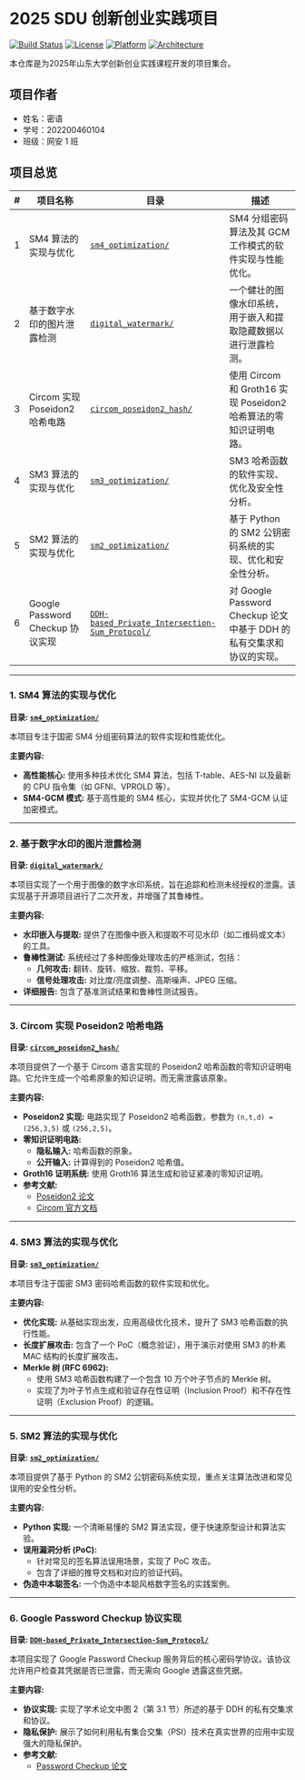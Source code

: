 # 2025 SDU 创新创业实践项目

[![Build Status](https://img.shields.io/badge/build-passing-brightgreen.svg)](https://github.com/Smera1d0/2025_sdu_entrepreneurship_practice)
[![License](https://img.shields.io/badge/license-MIT-blue.svg)](LICENSE)
[![Platform](https://img.shields.io/badge/platform-macOS%20%7C%20Linux-lightgrey.svg)](README.md)
[![Architecture](https://img.shields.io/badge/arch-x86__64%20%7C%20ARM64-orange.svg)](README.md)

本仓库是为2025年山东大学创新创业实践课程开发的项目集合。

## 项目作者
- 姓名：密语
- 学号：202200460104
- 班级：网安 1 班




## 项目总览

| # | 项目名称 | 目录 | 描述 |
|---|---|---|---|
| 1 | SM4 算法的实现与优化 | [`sm4_optimization/`](./sm4_optimization/) | SM4 分组密码算法及其 GCM 工作模式的软件实现与性能优化。 |
| 2 | 基于数字水印的图片泄露检测 | [`digital_watermark/`](./digital_watermark/) | 一个健壮的图像水印系统，用于嵌入和提取隐藏数据以进行泄露检测。 |
| 3 | Circom 实现 Poseidon2 哈希电路 | [`circom_poseidon2_hash/`](./circom_poseidon2_hash/) | 使用 Circom 和 Groth16 实现 Poseidon2 哈希算法的零知识证明电路。 |
| 4 | SM3 算法的实现与优化 | [`sm3_optimization/`](./sm3_optimization/) | SM3 哈希函数的软件实现、优化及安全性分析。 |
| 5 | SM2 算法的实现与优化 | [`sm2_optimization/`](./sm2_optimization/) | 基于 Python 的 SM2 公钥密码系统的实现、优化和安全性分析。 |
| 6 | Google Password Checkup 协议实现 | [`DDH-based_Private_Intersection-Sum_Protocol/`](./DDH-based_Private_Intersection-Sum_Protocol/) | 对 Google Password Checkup 论文中基于 DDH 的私有交集求和协议的实现。 |

---

### 1. SM4 算法的实现与优化

**目录: [`sm4_optimization/`](./sm4_optimization/)**

本项目专注于国密 SM4 分组密码算法的软件实现和性能优化。

**主要内容:**
- **高性能核心:** 使用多种技术优化 SM4 算法，包括 T-table、AES-NI 以及最新的 CPU 指令集（如 GFNI、VPROLD 等）。
- **SM4-GCM 模式:** 基于高性能的 SM4 核心，实现并优化了 SM4-GCM 认证加密模式。

---

### 2. 基于数字水印的图片泄露检测

**目录: [`digital_watermark/`](./digital_watermark/)**

本项目实现了一个用于图像的数字水印系统，旨在追踪和检测未经授权的泄露。该实现基于开源项目进行了二次开发，并增强了其鲁棒性。

**主要内容:**
- **水印嵌入与提取:** 提供了在图像中嵌入和提取不可见水印（如二维码或文本）的工具。
- **鲁棒性测试:** 系统经过了多种图像处理攻击的严格测试，包括：
  - **几何攻击:** 翻转、旋转、缩放、裁剪、平移。
  - **信号处理攻击:** 对比度/亮度调整、高斯噪声、JPEG 压缩。
- **详细报告:** 包含了基准测试结果和鲁棒性测试报告。

---

### 3. Circom 实现 Poseidon2 哈希电路

**目录: [`circom_poseidon2_hash/`](./circom_poseidon2_hash/)**

本项目提供了一个基于 Circom 语言实现的 Poseidon2 哈希函数的零知识证明电路。它允许生成一个哈希原象的知识证明，而无需泄露该原象。

**主要内容:**
- **Poseidon2 实现:** 电路实现了 Poseidon2 哈希函数，参数为 `(n,t,d) = (256,3,5)` 或 `(256,2,5)`。
- **零知识证明电路:**
    - **隐私输入:** 哈希函数的原象。
    - **公开输入:** 计算得到的 Poseidon2 哈希值。
- **Groth16 证明系统:** 使用 Groth16 算法生成和验证紧凑的零知识证明。
- **参考文献:**
    - [Poseidon2 论文](https://eprint.iacr.org/2023/323.pdf)
    - [Circom 官方文档](https://docs.circom.io/)

---

### 4. SM3 算法的实现与优化

**目录: [`sm3_optimization/`](./sm3_optimization/)**

本项目专注于国密 SM3 密码哈希函数的软件实现和优化。

**主要内容:**
- **优化实现:** 从基础实现出发，应用高级优化技术，提升了 SM3 哈希函数的执行性能。
- **长度扩展攻击:** 包含了一个 PoC（概念验证），用于演示对使用 SM3 的朴素 MAC 结构的长度扩展攻击。
- **Merkle 树 (RFC 6962):**
    - 使用 SM3 哈希函数构建了一个包含 10 万个叶子节点的 Merkle 树。
    - 实现了为叶子节点生成和验证存在性证明（Inclusion Proof）和不存在性证明（Exclusion Proof）的逻辑。

---

### 5. SM2 算法的实现与优化

**目录: [`sm2_optimization/`](./sm2_optimization/)**

本项目提供了基于 Python 的 SM2 公钥密码系统实现，重点关注算法改进和常见误用的安全性分析。

**主要内容:**
- **Python 实现:** 一个清晰易懂的 SM2 算法实现，便于快速原型设计和算法实验。
- **误用漏洞分析 (PoC):**
    - 针对常见的签名算法误用场景，实现了 PoC 攻击。
    - 包含了详细的推导文档和对应的验证代码。
- **伪造中本聪签名:** 一个伪造中本聪风格数字签名的实践案例。

---

### 6. Google Password Checkup 协议实现

**目录: [`DDH-based_Private_Intersection-Sum_Protocol/`](./DDH-based_Private_Intersection-Sum_Protocol/)**

本项目实现了 Google Password Checkup 服务背后的核心密码学协议。该协议允许用户检查其凭据是否已泄露，而无需向 Google 透露这些凭据。

**主要内容:**
- **协议实现:** 实现了学术论文中图 2（第 3.1 节）所述的基于 DDH 的私有交集求和协议。
- **隐私保护:** 展示了如何利用私有集合交集（PSI）技术在真实世界的应用中实现强大的隐私保护。
- **参考文献:**
    - [Password Checkup 论文](https://eprint.iacr.org/2019/723.pdf)

